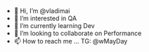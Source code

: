 - 👋 Hi, I’m @vladimai
- 👀 I’m interested in QA
- 🌱 I’m currently learning Dev
- 💞️ I’m looking to collaborate on Performance
- 📫 How to reach me ... TG: @wMayDay

<!---
vladimai/vladimai is a ✨ special ✨ repository because its `README.md` (this file) appears on your GitHub profile.
You can click the Preview link to take a look at your changes.
--->
